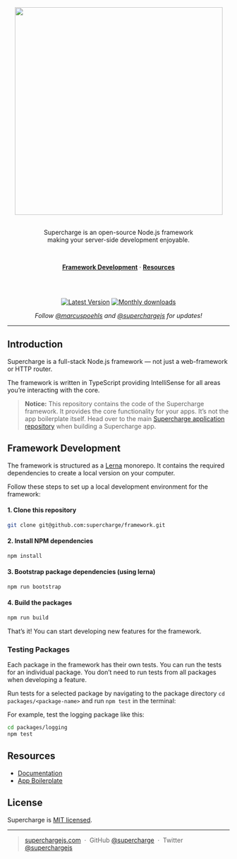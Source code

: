 <div align="center">
  <a href="https://superchargejs.com">
    <img width="471" style="max-width:100%;" src="https://superchargejs.com/images/supercharge-text.svg" />
  </a>
  <br/>
  <br/>
  <p>
    Supercharge is an open-source Node.js framework <br>
    making your server-side development enjoyable.
  </p>
  <br/>
  <p>
    <a href="#framework-development"><strong>Framework Development</strong></a> ·
    <a href="#resources"><strong>Resources</strong></a>
  </p>
  <br/>
  <br/>
  <p>
    <a href="https://www.npmjs.com/package/@supercharge/core"><img src="https://img.shields.io/npm/v/@supercharge/core.svg" alt="Latest Version"></a>
    <a href="https://www.npmjs.com/package/@supercharge/core"><img src="https://img.shields.io/npm/dm/@supercharge/core.svg" alt="Monthly downloads"></a>
  </p>
  <p>
    <em>Follow <a href="http://twitter.com/marcuspoehls">@marcuspoehls</a> and <a href="http://twitter.com/superchargejs">@superchargejs</a> for updates!</em>
  </p>
</div>

---

## Introduction
Supercharge is a full-stack Node.js framework — not just a web-framework or HTTP router.

The framework is written in TypeScript providing IntelliSense for all areas you’re interacting with the core.

> **Notice:** This repository contains the code of the Supercharge framework. It provides the core functionality for your apps. It’s not the app boilerplate itself. Head over to the main [Supercharge application repository](https://github.com/superchargejs/supercharge) when building a Supercharge app.


## Framework Development
The framework is structured as a [Lerna](https://lerna.js.org/) monorepo. It contains the required dependencies to create a local version on your computer.

Follow these steps to set up a local development environment for the framework:

#### 1. Clone this repository
  ```bash
  git clone git@github.com:supercharge/framework.git
  ```

#### 2. Install NPM dependencies
  ```bash
  npm install
  ```

#### 3. Bootstrap package dependencies (using lerna)
  ```bash
  npm run bootstrap
  ```

#### 4. Build the packages
  ```bash
  npm run build
  ```

That’s it! You can start developing new features for the framework.


### Testing Packages
Each package in the framework has their own tests. You can run the tests for an individual package. You don’t need to run tests from all packages when developing a feature.

Run tests for a selected package by navigating to the package directory `cd packages/<package-name>` and run `npm test` in the terminal:

For example, test the logging package like this:

```bash
cd packages/logging
npm test
```


## Resources

- [Documentation](https://superchargejs.com/docs)
- [App Boilerplate](https://github.com/supercharge/supercharge)


## License
Supercharge is [MIT licensed](https://github.com/supercharge/framework/blob/2.x/LICENSE).

---

> [superchargejs.com](https://superchargejs.com) &nbsp;&middot;&nbsp;
> GitHub [@supercharge](https://github.com/supercharge/) &nbsp;&middot;&nbsp;
> Twitter [@superchargejs](https://twitter.com/superchargejs)
